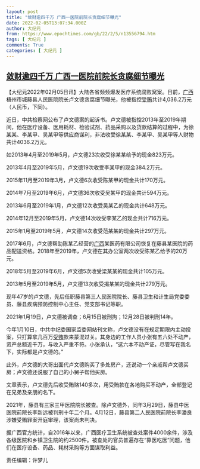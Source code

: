 ```yaml
---
layout: post
title: "敛财逾四千万 广西一医院前院长贪腐细节曝光"
date: 2022-02-05T13:07:34.000Z
author: 大纪元
from: https://www.epochtimes.com/gb/22/2/5/n13556794.htm
tags: [ 大纪元 ]
comments: True
categories: [ 大纪元 ]
---
```

<!--1644066454000-->
[敛财逾四千万 广西一医院前院长贪腐细节曝光](https://www.epochtimes.com/gb/22/2/5/n13556794.htm)
------

<div>
<p>【大纪元2022年02月05日讯】大陆各省频频爆发医疗系统腐败窝案。日前，<a href="https://www.epochtimes.com/gb/tag/%E5%B9%BF%E8%A5%BF.html">广西</a>梧州市城藤县人民医院院长卢文德贪腐细节曝光，他被指控<a href="https://www.epochtimes.com/gb/tag/%E5%8F%97%E8%B4%BF.html">受贿</a>共计4,036.2万元（人民币，下同）。</p><p>近日，中共检察网公布了卢文德案的起诉书。卢文德被指控2013年至2019年期间，他在医疗设备、医用耗材、检验试剂、药品采购以及货款结算的过程中，为徐某某、李某甲、吴某甲等供应商谋利，非法收受徐某某、李某甲、吴某甲等人财物共计4036.2万元。</p><p>如2013年4月至2019年5月，卢文德23次收受徐某某给予的现金823万元。</p><p>2013年4月至2019年5月，卢文德19次收受李某甲的现金384.2万元。</p><p>2015年11月至2019年3月，卢文德6次收受陈某甲的现金共计170万元。</p><p>2014年7月至2019年6月，卢文德36次收受吴某甲的现金共计594万元。</p><p>2013年6月至2019年1月，卢文德12次收受吴某乙的现金共计648万元。</p><p>2014年12月至2019年5月，卢文德14次收受李某乙的现金共计716万元。</p><p>2015年1月至2019年5月，卢文德14次收受范某某的现金共计297万元。</p><p>2017年6月，卢文德帮助陈某乙经营的<a href="https://www.epochtimes.com/gb/tag/%E5%B9%BF%E8%A5%BF.html">广西</a>某医药有限公司恢复在藤县某医院的药品配送资格。2018年至2019年，卢文德在其办公室两次收受陈某乙给予的20万元。</p><p>2018年5月至2019年6月，卢文德5次收受梁某某的现金共计105万元。</p><p>2013年5月至2019年5月，卢文德13次收受揭某某的现金共计279万元。</p><p>现年47岁的卢文德，先后任职藤县第三人民医院院长、藤县卫生和计生局党委委员、藤县疾病预防控制中心主任、党支部书记等职。</p><p>2021年1月19日，卢文德被调查；6月15日被刑拘；12月28日被判刑14年。</p><p>今年1月10日，中共中纪委国家监委网站刊文称，卢文德没有在规定期限内主动投案，只打算拿几百万<a href="https://www.epochtimes.com/gb/tag/%E5%8F%97%E8%B4%BF.html">受贿</a>款来蒙混过关。其身边的工作人员小张有五六处不动产，资产总额近千万，与收入严重不符。小张承认，“这六本不动产证，尽管写在我名下，实际都是卢文德的。”</p><p>此外，卢文德的大哥出面代卢文德购买了多处房产，还说动一个亲戚帮卢文德买房；卢文德还说服了自己的小舅子帮他买房。</p><p>文章表示，卢文德先后收受贿赂140多次，用受贿款在各地购买不动产，全部登记在兄弟及亲朋的名下。</p><p>2021年，藤县有三家三甲医院院长被查。除卢文德外，同年3月29日，藤县中医医院前院长李新远被判刑十年二个月。4月12日，藤县第二人民医院前院长李潘良涉嫌受贿罪案开庭审理，该案尚未判决。</p><p>据广西官方统计，自2016年以来，广西医疗卫生系统被查处案件4000余件，涉及各级医院和乡镇卫生院的约2500件。被查处的官员普遍存在“靠医吃医”问题，他们在医疗设备、药品、耗材采购等方面谋取利益。</p><p>责任编辑：许梦儿</p>
</div>

